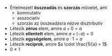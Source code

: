 - Értelmezett **összeadás** és **szorzás** művelet, ami
	- kommutatív
	- asszociatív
	- szorzás az összeadásra nézve disztributív
- Létezik **zérus** elem, amire $a+0=a$
- Létezik **ellentett** elem, amire $a+(-a)=0$
- Létezik **egységelem**, amire $a \cdot 1=a$
- Létezik **reciprok**, amire $a \cdot \frac{1}{a} = 1$
- $0 \neq 1$
